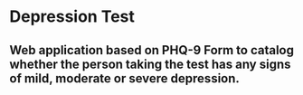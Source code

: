 # Depression Test
## Web application based on PHQ-9 Form to catalog whether the person taking the test has any signs of mild, moderate or severe depression.